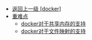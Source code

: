 - [返回上一级 [docker]](/组件学习/docker/)
- [重难点](/组件学习/docker/重难点/)
  - [docker对于共享内存的支持](/组件学习/docker/重难点/docker对于共享内存的支持.md)
  - [docker对于文件映射的支持](/组件学习/docker/重难点/docker对于文件映射的支持.md)
